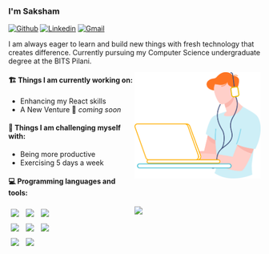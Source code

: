 
### I'm Saksham

[![Github](https://img.shields.io/badge/-Github-000?style=flat&logo=Github&logoColor=white)](https://github.com/sakshamdevelops)
[![Linkedin](https://img.shields.io/badge/-LinkedIn-blue?style=flat&logo=Linkedin&logoColor=white)](https://www.linkedin.com/in/sakshamagg27/)
[![Gmail](https://img.shields.io/badge/-Gmail-c14438?style=flat&logo=Gmail&logoColor=white)](mailto:f20201508@pilani.bits-pilani.ac.in)

I am always eager to learn and build new things with fresh technology that creates difference. Currently pursuing my Computer Science undergraduate degree at the BITS Pilani. 

<img align="right" alt="img" src="https://github.com/SakshamDevelops/sakshamdevelops/blob/main/sakshamdevelopsimg.svg" width="50%" height="auto" style="margin-bottom: 20px;" />


#### 🏗 Things I am currently working on: 
- Enhancing my React skills
- A New Venture 🚀 *coming soon*

#### 🧵 Things I am challenging myself with:
- Being more productive
- Exercising 5 days a week

#### :computer: Programming languages and tools: 
<p>
	<img width="50%" align="right" src="https://github-readme-stats.vercel.app/api?username=sakshamdevelops&show_icons=true&hide_border=true" />

<img style="margin: 1%;" width="10%" src="https://www.vectorlogo.zone/logos/java/java-ar21.svg">
<img style="margin: 1%;" width="10%" src="https://external-content.duckduckgo.com/iu/?u=https%3A%2F%2Fupload.wikimedia.org%2Fwikipedia%2Fcommons%2Fthumb%2F9%2F99%2FUnofficial_JavaScript_logo_2.svg%2F1200px-Unofficial_JavaScript_logo_2.svg.png&f=1&nofb=1">
<img style="margin: 1%;" width="10%" src="https://www.vectorlogo.zone/logos/git-scm/git-scm-ar21.svg">
<br />

<img style="margin: 1%;" width="10%" src="https://external-content.duckduckgo.com/iu/?u=https%3A%2F%2Fpluspng.com%2Fimg-png%2Fnodejs-png-nodejs-icon-png-50-px-1600.png&f=1&nofb=1">
<img style="margin: 1%;" width="10%" src="https://external-content.duckduckgo.com/iu/?u=https%3A%2F%2Fcloud.netlifyusercontent.com%2Fassets%2F344dbf88-fdf9-42bb-adb4-46f01eedd629%2F064fc70f-5df3-4333-b9d4-f6abe2f946de%2Freact-wp-app8.png&f=1&nofb=1">

<img style="margin: 1%;" width="10%" src="https://external-content.duckduckgo.com/iu/?u=https%3A%2F%2Fwebassets.mongodb.com%2F_com_assets%2Fcms%2FMongoDB_Logo_FullColorBlack_RGB-4td3yuxzjs.png&f=1&nofb=1">
<br />

<img style="margin: 1%;" width="10%" src="https://external-content.duckduckgo.com/iu/?u=https%3A%2F%2Fwww.pinclipart.com%2Fpicdir%2Fbig%2F539-5392404_transparent-c-language-logo-png-clipart.png&f=1&nofb=1">
<img style="margin: 1%;" width="10%" src="https://external-content.duckduckgo.com/iu/?u=https%3A%2F%2Fi2.wp.com%2Fwww.worldeatingdisordersday.org%2Fwp-content%2Fuploads%2F2016%2F03%2Fcss-logo.png&f=1&nofb=1">
<br />

</p>
